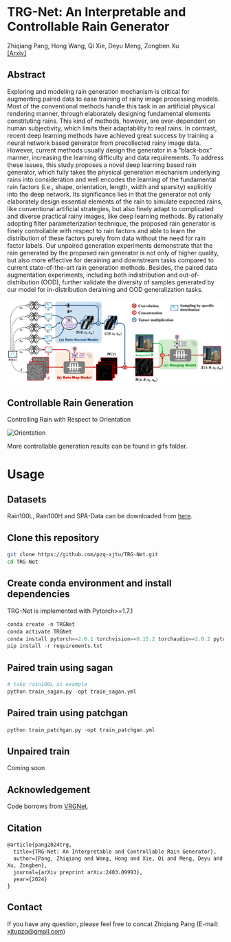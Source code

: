 # TRG-Net: An Interpretable and Controllable Rain Generator
Zhiqiang Pang, Hong Wang, Qi Xie, Deyu Meng, Zongben Xu \
[[Arxiv]](https://arxiv.org/abs/2403.09993)

## Abstract
Exploring and modeling rain generation mechanism
is critical for augmenting paired data to ease training of rainy
image processing models. Most of the conventional methods
handle this task in an artificial physical rendering manner,
through elaborately designing fundamental elements constituting
rains. This kind of methods, however, are over-dependent on
human subjectivity, which limits their adaptability to real rains. In contrast, recent deep learning methods have achieved great success by training a neural network based generator from precollected rainy image data. However, current methods usually
design the generator in a “black-box” manner, increasing the
learning difficulty and data requirements. To address these issues, this study proposes a novel deep learning based rain generator, which fully takes the physical generation mechanism underlying rains into consideration and well encodes the learning of the fundamental rain factors (i.e., shape, orientation, length, width and sparsity) explicitly into the deep network. Its significance lies in that the generator not only elaborately design essential elements of the rain to simulate expected rains, like conventional artificial strategies, but also finely adapt to complicated and diverse practical rainy images, like deep learning methods. By rationally adopting filter parameterization technique, the proposed rain generator is finely controllable with respect to rain factors and able to learn the distribution of these factors purely from data without the need for rain factor labels. Our unpaired generation experiments demonstrate that the rain generated by the proposed rain generator is not only of higher quality, but also more effective for deraining and downstream tasks compared to current state-of-the-art rain generation methods. Besides, the paired data augmentation experiments, including both indistribution and out-of-distribution (OOD), further validate the diversity of samples generated by our model for in-distribution deraining and OOD generalization tasks.

![TRGNet](gifs/TRGNet.png)

## Controllable Rain Generation
Controlling Rain with Respect to Orientation

![Orientation](gifs/1.Controlling_Rain_with_Respect_to_Orientation.gif)

More controllable generation results can be found in gifs folder.

# Usage
## Datasets
Rain100L, Rain100H and SPA-Data can be downloaded from [here](https://github.com/hongwang01/Video-and-Single-Image-Deraining).

## Clone this repository
```bash
git clone https://github.com/pzq-xjtu/TRG-Net.git
cd TRG-Net
```

## Create conda environment and install dependencies
TRG-Net is implemented with Pytorch>=1.7.1
```python
conda create -n TRGNet
conda activate TRGNet
conda install pytorch==2.0.1 torchvision==0.15.2 torchaudio==2.0.2 pytorch-cuda=11.8 -c pytorch -c nvidia
pip install -r requirements.txt
```

## Paired train using sagan
```python
# take rain100L as example
python train_sagan.py -opt train_sagan.yml
```
## Paired train using patchgan
```python
python train_patchgan.py -opt train_patchgan.yml
```
## Unpaired train
Coming soon

## Acknowledgement

Code borrows from [VRGNet](https://github.com/hongwang01/VRGNet).

## Citation
```
@article{pang2024trg,
  title={TRG-Net: An Interpretable and Controllable Rain Generator},
  author={Pang, Zhiqiang and Wang, Hong and Xie, Qi and Meng, Deyu and Xu, Zongben},
  journal={arXiv preprint arXiv:2403.09993},
  year={2024}
} 
```

## Contact
If you have any question, please feel free to concat Zhiqiang Pang (E-mail: xjtupzq@gmail.com)